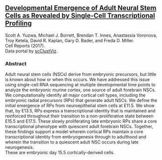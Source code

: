 ## [Developmental Emergence of Adult Neural Stem Cells as Revealed by Single-Cell Transcriptional Profiling](https://doi.org/10.1016/j.celrep.2017.12.017)
Scott A. Yuzwa, Michael J. Borrett, Brendan T. Innes, Anastassia Voronova, Troy Ketela, David R. Kaplan, Gary D. Bader, and Freda D. Miller.  
Cell Reports (2017).  
Data portal by [scClustViz](https://baderlab.github.io/scClustViz).  
### Abstract
Adult neural stem cells (NSCs) derive from embryonic precursors, but little 
    is known about how or when this occurs. We have addressed this issue using single-cell 
    RNA sequencing at multiple developmental time points to analyze the embryonic murine 
    cortex, one source of adult forebrain NSCs. We computationally identify all major 
    cortical cell types, including the embryonic radial precursors (RPs) that generate 
    adult NSCs. We define the initial emergence of RPs from neuroepithelial stem cells at 
    E11.5. We show that, by E13.5, RPs express a transcriptional identity that is 
    maintained and reinforced throughout their transition to a non-proliferative state 
    between E15.5 and E17.5. These slowly proliferating late embryonic RPs share a core 
    transcriptional phenotype with quiescent adult forebrain NSCs. Together, these 
    findings support a model wherein cortical RPs maintain a core transcriptional identity 
    from embryogenesis through to adulthood and wherein the transition to a quiescent 
    adult NSC occurs during late neurogenesis.  
These are embryonic day 15.5 cortically-derived cells.  
